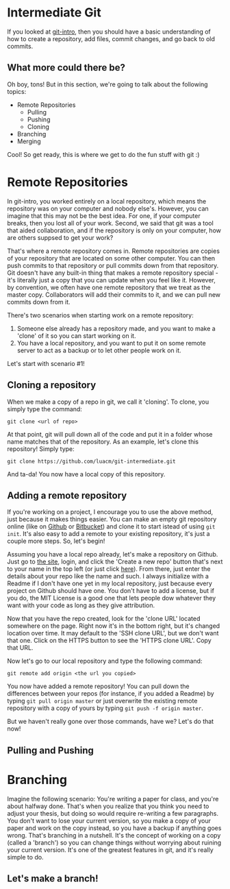 # Intermediate Git
If you looked at [git-intro](http://github.com/luacm/git-intro), then you should have a basic understanding of how to create a repository, add files, commit changes, and go back to old commits.

## What more could there be?
Oh boy, tons! But in this section, we're going to talk about the following topics:

* Remote Repositories
  - Pulling
  - Pushing
  - Cloning
* Branching
* Merging

Cool! So get ready, this is where we get to do the fun stuff with git :)

# Remote Repositories
In git-intro, you worked entirely on a local repository, which means the repository was on your computer and nobody else's. However, you can imagine that this may not be the best idea. For one, if your computer breaks, then you lost all of your work. Second, we said that git was a tool that aided collaboration, and if the repository is only on your computer, how are others suppsed to get your work? 

That's where a remote repository comes in. Remote repositories are copies of your repository that are located on some other computer. You can then push commits to that repository or pull commits down from that repository. Git doesn't have any built-in thing that makes a remote repository special - it's literally just a copy that you can update when you feel like it. However, by convention, we often have one remote repository that we treat as the master copy. Collaborators will add their commits to it, and we can pull new commits down from it. 

There's two scenarios when starting work on a remote repository: 

1. Someone else already has a repository made, and you want to make a 'clone' of it so you can start working on it.
2. You have a local repository, and you want to put it on some remote server to act as a backup or to let other people work on it.

Let's start with scenario #1!

## Cloning a repository
When we make a copy of a repo in git, we call it 'cloning'. To clone, you simply type the command:

```git clone <url of repo>```

At that point, git will pull down all of the code and put it in a folder whose name matches that of the repository. As an example, let's clone this repository! Simply type:

```git clone https://github.com/luacm/git-intermediate.git ```

And ta-da! You now have a local copy of this repository.

## Adding a remote repository
If you're working on a project, I encourage you to use the above method, just because it makes things easier. You can make an empty git repository online (like on [Github](http://github.com/) or [Bitbucket](http://bitbucket.org)) and clone it to start istead of using ```git init```. It's also easy to add a remote to your existing repository, it's just a couple more steps. So, let's begin!

Assuming you have a local repo already, let's make a repository on Github. Just go to [the site](http://github.com), login, and click the 'Create a new repo' button that's next to your name in the top left (or just click [here](https://github.com/new)). From there, just enter the details about your repo like the name and such. I always initialize with a Readme if I don't have one yet in my local repository, just because every project on Github should have one. You don't have to add a license, but if you do, the MIT License is a good one that lets people dow whatever they want with your code as long as they give attribution.

Now that you have the repo created, look for the 'clone URL' located somewhere on the page. Right now it's in the bottom right, but it's changed location over time. It may default to the 'SSH clone URL', but we don't want that one. Click on the HTTPS button to see the 'HTTPS clone URL'. Copy that URL.

Now let's go to our local repository and type the following command:

```git remote add origin <the url you copied>```

You now have added a remote repository! You can pull down the differences between your repos (for instance, if you added a Readme) by typing ```git pull origin master``` or just overwrite the existing remote repository with a copy of yours by typing ```git push -f origin master```. 

But we haven't really gone over those commands, have we? Let's do that now!

## Pulling and Pushing

# Branching
Imagine the following scenario: You're writing a paper for class, and you're about halfway done. That's when you realize that you think you need to adjust your thesis, but doing so would require re-writing a few paragraphs. You don't want to lose your current version, so you make a copy of your paper and work on the copy instead, so you have a backup if anything goes wrong. That's branching in a nutshell. It's the concept of working on a copy (called a 'branch') so you can change things without worrying about ruining your current version. It's one of the greatest features in git, and it's really simple to do.

## Let's make a branch!

